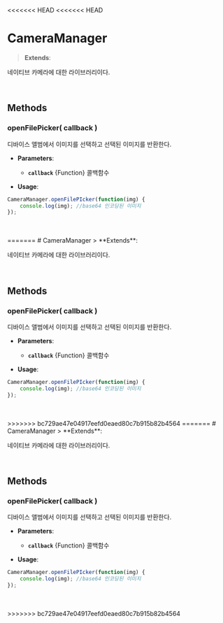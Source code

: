 <<<<<<< HEAD
<<<<<<< HEAD
# CameraManager
> **Extends**: 

네이티브 카메라에 대한 라이브러리이다.

<br/>

## Methods

### openFilePicker( callback )

디바이스 앨범에서 이미지를 선택하고 선택된 이미지를 반환한다.

* **Parameters**: 
	* **`callback`** {Function} 콜백함수

* **Usage**: 
```js
CameraManager.openFilePIcker(function(img) {
    console.log(img); //base64 인코딩된 이미지
});
```

<br/>
<br/>
=======
# CameraManager
> **Extends**: 

네이티브 카메라에 대한 라이브러리이다.

<br/>

## Methods

### openFilePicker( callback )

디바이스 앨범에서 이미지를 선택하고 선택된 이미지를 반환한다.

* **Parameters**: 
	* **`callback`** {Function} 콜백함수

* **Usage**: 
```js
CameraManager.openFilePIcker(function(img) {
    console.log(img); //base64 인코딩된 이미지
});
```

<br/>
<br/>
>>>>>>> bc729ae47e04917eefd0eaed80c7b915b82b4564
=======
# CameraManager
> **Extends**: 

네이티브 카메라에 대한 라이브러리이다.

<br/>

## Methods

### openFilePicker( callback )

디바이스 앨범에서 이미지를 선택하고 선택된 이미지를 반환한다.

* **Parameters**: 
	* **`callback`** {Function} 콜백함수

* **Usage**: 
```js
CameraManager.openFilePIcker(function(img) {
    console.log(img); //base64 인코딩된 이미지
});
```

<br/>
<br/>
>>>>>>> bc729ae47e04917eefd0eaed80c7b915b82b4564
